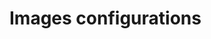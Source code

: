 <!-- This file has been generated using
     the "@coffeekraken/s-markdown-builder" package.
     !!! Do not edit it directly... -->


<!-- body -->

<!--
/**
* @name            Configuration
* @namespace       doc.images
* @type            Markdown
* @platform        md
* @status          stable
* @menu            Documentation / Images           /doc/images/configuration
*
* @since           2.0.0
* @author    Olivier Bossel <olivier.bossel@gmail.com> (https://coffeekraken.io)
*/
-->

# Images configurations


<dl>
</dl>

